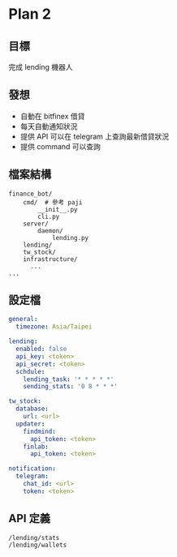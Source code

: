 # Plan 2

## 目標

完成 lending 機器人

## 發想

* 自動在 bitfinex 借貸
* 每天自動通知狀況
* 提供 API 可以在 telegram 上查詢最新借貸狀況
* 提供 command 可以查詢

## 檔案結構

    finance_bot/
        cmd/  # 參考 paji
            __init__.py
            cli.py
        server/
            daemon/
                lending.py
        lending/
        tw_stock/
        infrastructure/
          ...
    ...

## 設定檔

```yaml
general:
  timezone: Asia/Taipei

lending:
  enabled: false
  api_key: <token>
  api_secret: <token>
  schdule:
    lending_task: '* * * * *'
    sending_stats: '0 8 * * *'

tw_stock:
  database:
    url: <url>
  updater:
    findmind:
      api_token: <token>
    finlab:
      api_token: <token>

notification:
  telegram:
    chat_id: <url>
    token: <token>

```

## API 定義

    /lending/stats
    /lending/wallets